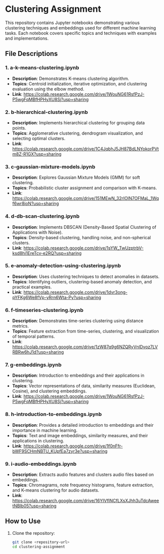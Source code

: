 # Clustering Assignment

This repository contains Jupyter notebooks demonstrating various clustering techniques and embeddings used for different machine learning tasks. Each notebook covers specific topics and techniques with examples and implementations.

## File Descriptions

### 1. **a-k-means-clustering.ipynb**

- **Description**: Demonstrates K-means clustering algorithm.
- **Topics**: Centroid initialization, iterative optimization, and clustering evaluation using the elbow method.
- **Link**: https://colab.research.google.com/drive/1WouNG61RsfPzJ-P5wgFqMBfHPHyXU8Sj?usp=sharing

### 2. **b-hierarchical-clustering.ipynb**

- **Description**: Implements hierarchical clustering for grouping data points.
- **Topics**: Agglomerative clustering, dendrogram visualization, and selecting optimal clusters.
- **Link**: https://colab.research.google.com/drive/1C4JqbhJ5JH87BdLNYokorPVtm8Z-R1GX?usp=sharing

### 3. **c-gaussian-mixture-models.ipynb**

- **Description**: Explores Gaussian Mixture Models (GMM) for soft clustering.
- **Topics**: Probabilistic cluster assignment and comparison with K-means.
- **Link**: https://colab.research.google.com/drive/151MEwN_32rIOlN7OFMaL_1Wqf6wr8ioN?usp=sharing

### 4. **d-db-scan-clustering.ipynb**

- **Description**: Implements DBSCAN (Density-Based Spatial Clustering of Applications with Noise).
- **Topics**: Density-based clustering, handling noise, and non-spherical clusters.
- **Link**: https://colab.research.google.com/drive/1sYW_TwUzptrbV-ksd8hi1EreTcv-e2RQ?usp=sharing

### 5. **e-anomaly-detection-using-clustering.ipynb**

- **Description**: Uses clustering techniques to detect anomalies in datasets.
- **Topics**: Identifying outliers, clustering-based anomaly detection, and practical examples.
- **Link**: https://colab.research.google.com/drive/1dvr3ong-pYFKg6We8fVp-yRrn6Wta-Py?usp=sharing

### 6. **f-timeseries-clustering.ipynb**

- **Description**: Demonstrates time-series clustering using distance metrics.
- **Topics**: Feature extraction from time-series, clustering, and visualization of temporal patterns.
- **Link**: https://colab.research.google.com/drive/1zW87q9g6NZQRyVnlDvoz7LVRBRw6hJ1d?usp=sharing

### 7. **g-embeddings.ipynb**

- **Description**: Introduction to embeddings and their applications in clustering.
- **Topics**: Vector representations of data, similarity measures (Euclidean, Cosine), and clustering embeddings.
- **Link**: https://colab.research.google.com/drive/1WouNG61RsfPzJ-P5wgFqMBfHPHyXU8Sj?usp=sharing

### 8. **h-introduction-to-embeddings.ipynb**

- **Description**: Provides a detailed introduction to embeddings and their importance in machine learning.
- **Topics**: Text and image embeddings, similarity measures, and their applications in clustering.
- **Link**: https://colab.research.google.com/drive/1f0nFfr-bWF9SCHmNBTU_KUpfEa7zyr3e?usp=sharing

### 9. **i-audio-embeddings.ipynb**

- **Description**: Extracts audio features and clusters audio files based on embeddings.
- **Topics**: Chromagrams, note frequency histograms, feature extraction, and K-means clustering for audio datasets.
- **Link**: https://colab.research.google.com/drive/16YIVfINCfLXsXJhh3uTdcAweetNBIb05?usp=sharing

## How to Use

1. Clone the repository:
   ```bash
   git clone <repository-url>
   cd clustering-assignment
   ```
